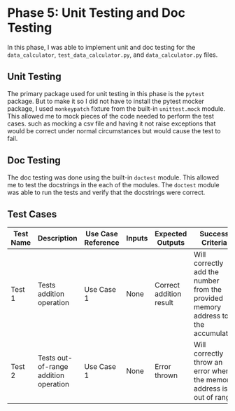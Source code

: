 # Phase 5: Unit Testing and Doc Testing

In this phase, I was able to implement unit and doc testing for the `data_calculator`, `test_data_calculator.py`, and `data_calculator.py` files.

## Unit Testing

The primary package used for unit testing in this phase is the `pytest` package. But to make it so I did not have to install the pytest mocker package, I used `monkeypatch` fixture from the built-in `unittest.mock` module. This allowed me to mock pieces of the code needed to perform the test cases. such as mocking a csv file and having it not raise exceptions that would be correct under normal circumstances but would cause the test to fail.

## Doc Testing

The doc testing was done using the built-in `doctest` module. This allowed me to test the docstrings in the each of the modules. The `doctest` module was able to run the tests and verify that the docstrings were correct.

## Test Cases

| Test Name | Description                                  | Use Case Reference | Inputs | Expected Outputs           | Success Criteria                                                                         |
|-----------|----------------------------------------------|--------------------|--------|----------------------------|------------------------------------------------------------------------------------------|
| Test 1    | Tests addition operation                     | Use Case 1         | None   | Correct addition result    | Will correctly add the number from the provided memory address to the accumulator        |
| Test 2    | Tests out-of-range addition operation        | Use Case 1         | None   | Error thrown               | Will correctly throw an error when the memory address is out of range                    |
